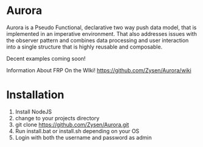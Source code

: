 Aurora
==========

Aurora is a Pseudo Functional, declarative two way push data model, that is implemented in an imperative environment. That also addresses issues with the observer pattern and combines data processing and user interaction into a single structure that is highly reusable and composable.

Decent examples coming soon!

Information About FRP On the WIki!
https://github.com/Zysen/Aurora/wiki

Installation
===========
1. Install NodeJS
2. change to your projects directory
3. git clone https://github.com/Zysen/Aurora.git
4. Run install.bat or install.sh depending on your OS
5. Login with both the username and password as admin
